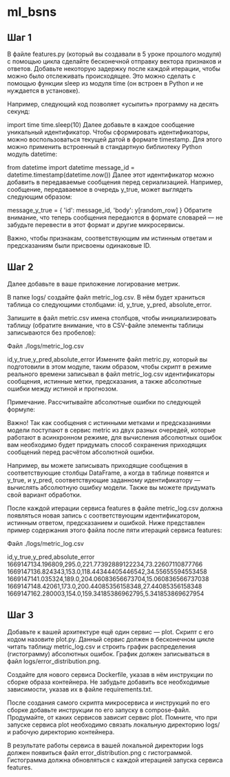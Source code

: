 # ml_bsns

## Шаг 1
В файле features.py (который вы создавали в 5 уроке прошлого модуля) с помощью цикла сделайте бесконечной отправку вектора признаков и ответов. Добавьте некоторую задержку после каждой итерации, чтобы можно было отслеживать происходящее. Это можно сделать с помощью функции sleep из модуля time (он встроен в Python и не нуждается в установке).

Например, следующий код позволяет «усыпить» программу на десять секунд:

import time
time.sleep(10)
Далее добавьте в каждое сообщение уникальный идентификатор. Чтобы сформировать идентификаторы, можно воспользоваться текущей датой в формате timestamp. Для этого можно применить встроенный в стандартную библиотеку Python модуль datetime:

from datetime import datetime
message_id = datetime.timestamp(datetime.now())
Далее этот идентификатор можно добавить в передаваемые сообщения перед сериализацией. Например, сообщение, передаваемое в очередь y_true, может выглядеть следующим образом:

message_y_true = {
    'id': message_id,
    'body': y[random_row]
}
Обратите внимание, что теперь сообщения передаются в формате словарей — не забудьте перевести в этот формат и другие микросервисы.

Важно, чтобы признакам, соответствующим им истинным ответам и предсказаниям были присвоены одинаковые ID.

## Шаг 2
Далее добавьте в ваше приложение логирование метрик.

В папке logs/ создайте файл metric_log.csv. В нём будет храниться таблица со следующими столбцами: id, y_true, y_pred, absolute_error.

Запишите в файл metric.csv имена столбцов, чтобы инициализировать таблицу (обратите внимание, что в CSV-файле элементы таблицы записываются без пробелов):

Файл ./logs/metric_log.csv

id,y_true,y_pred,absolute_error
Измените файл metric.py, который вы подготовили в этом модуле, таким образом, чтобы скрипт в режиме реального времени записывал в файл metric_log.csv идентификаторы сообщения, истинные метки, предсказания, а также абсолютные ошибки между истиной и прогнозом.

Примечание. Рассчитывайте абсолютные ошибки по следующей формуле:


Важно! Так как сообщения с истинными метками и предсказаниями модели поступают в сервис metric из двух разных очередей, которые работают в асинхронном режиме, для вычисления абсолютных ошибок вам необходимо будет придумать способ сохранения приходящих сообщений перед расчётом абсолютной ошибки.

Например, вы можете записывать приходящие сообщения в соответствующие столбцы DataFrame, а когда в таблице появятся и y_true, и y_pred, соответствующие заданному идентификатору — вычислять абсолютную ошибку модели. Также вы можете придумать свой вариант обработки.

После каждой итерации сервиса features в файле metric_log.csv должна появляться новая запись с соответствующим идентификатором, истинным ответом, предсказанием и ошибкой. Ниже представлен пример содержания этого файла после пяти итераций сервиса features:

Файл ./logs/metric_log.csv

id,y_true,y_pred,absolute_error
1669147134.196809,295.0,221.77392889122234,73.22607110877766
1669147136.824343,153.0,118.44344405446542,34.55655594553458
1669147141.035324,189.0,204.06083656673704,15.060836566737038
1669147148.42061,173.0,200.44085356158348,27.44085356158348
1669147162.280003,154.0,159.34185386962795,5.341853869627954


## Шаг 3
Добавьте к вашей архитектуре ещё один сервис — plot. Скрипт с его кодом назовите plot.py. Данный сервис должен в бесконечном цикле читать таблицу metric_log.csv и строить график распределения (гистограмму) абсолютных ошибок. График должен записываться в файл logs/error_distribution.png.

Создайте для нового сервиса Dockerfile, указав в нём инструкции по сборке образа контейнера. Не забудьте добавить все необходимые зависимости, указав их в файле requirements.txt.

После создания самого скрипта микросервиса и инструкций по его сборке добавьте инструкции по его запуску в compose-файл. Продумайте, от каких сервисов зависит сервис plot. Помните, что при запуске сервиса plot необходимо связать локальную директорию logs/ и рабочую директорию контейнера.

В результате работы сервиса в вашей локальной директории logs должен появиться файл error_distribution.png с гистограммой. Гистограмма должна обновляться с каждой итерацией запуска сервиса features.